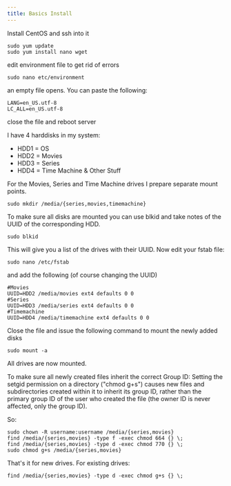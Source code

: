 ```yaml
---
title: Basics Install
---
```

Install CentOS and ssh into it

```
sudo yum update
sudo yum install nano wget
```

edit environment file to get rid of errors
```
sudo nano etc/environment
```

an empty file opens. You can paste the following:

```
LANG=en_US.utf-8
LC_ALL=en_US.utf-8
```

close the file and reboot server

I have 4 harddisks in my system:

* HDD1 = OS
* HDD2 = Movies
* HDD3 = Series
* HDD4 = Time Machine & Other Stuff

For the Movies, Series and Time Machine drives I prepare separate mount points.

```
sudo mkdir /media/{series,movies,timemachine}
```

To make sure all disks are mounted you can use blkid and take notes of the UUID of the corresponding HDD.

```
sudo blkid
```

This will give you a list of the drives with their UUID. Now edit your fstab file:

```
sudo nano /etc/fstab
```
and add the following (of course changing the UUID)
```
#Movies
UUID=HDD2 /media/movies ext4 defaults 0 0
#Series
UUID=HDD3 /media/series ext4 defaults 0 0
#Timemachine
UUID=HDD4 /media/timemachine ext4 defaults 0 0
```

Close the file and issue the following command to mount the newly added disks

```
sudo mount -a
```

All drives are now mounted.

To make sure all newly created files inherit the correct Group ID: Setting the setgid permission on a directory ("chmod g\+s") causes new files and subdirectories created within it to inherit its group ID, rather than the primary group ID of the user who created the file (the owner ID is never affected, only the group ID).

So:

```
sudo chown -R username:username /media/{series,movies}
find /media/{series,movies} -type f -exec chmod 664 {} \;
find /media/{series,movies} -type d -exec chmod 770 {} \;
sudo chmod g+s /media/{series,movies}
```

That's it for new drives. For existing drives:

```
find /media/{series,movies} -type d -exec chmod g+s {} \;
```
